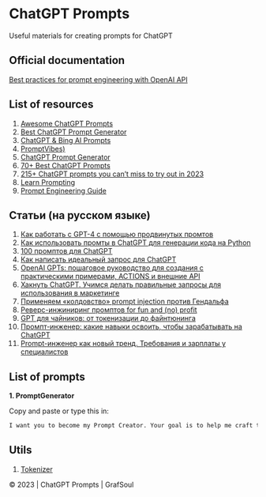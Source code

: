 # ChatGPT Prompts

Useful materials for creating prompts for ChatGPT

## Official documentation
<a href="https://help.openai.com/en/articles/6654000-best-practices-for-prompt-engineering-with-openai-api">Best practices for prompt engineering with OpenAI API</a>

## List of resources
1. <a href="https://github.com/f/awesome-chatgpt-prompts">Awesome ChatGPT Prompts</a>
2. <a href="https://tryarvin.com/chatgpt-prompt-generator/">Best ChatGPT Prompt Generator</a>
3. <a href="https://github.com/yokoffing/ChatGPT-Prompts">ChatGPT & Bing AI Prompts</a>
4. <a href="https://promptvibes.com/">PromptVibes)</a>
5. <a href="https://huggingface.co/spaces/merve/ChatGPT-prompt-generator">ChatGPT Prompt Generator</a>
6. <a href="https://www.tooltester.com/en/blog/best-chatgpt-prompts/#ChatGPT_Prompts_for_Sales_and_Marketing_Use_Cases">70+ Best ChatGPT Prompts</a>
7. <a href="https://writesonic.com/blog/chatgpt-prompts">215+ ChatGPT prompts you can’t miss to try out in 2023</a>
8. <a href="https://learnprompting.org/docs/intro">Learn Prompting</a>
9. <a href="https://www.promptingguide.ai">Prompt Engineering Guide</a>

## Статьи (на русском языке)
1. <a href="https://habr.com/ru/articles/758520/">Как работать с GPT-4 с помощью продвинутых промтов</a>
2. <a href="https://habr.com/ru/articles/726870/">Как использовать промты в ChatGPT для генерации кода на Python</a>
3. <a href="https://habr.com/ru/companies/otus/articles/774046/">100 промптов для ChatGPT</a>
4. <a href="https://habr.com/ru/articles/765126/">Как написать идеальный запрос для ChatGPT</a>
5. <a href="https://habr.com/ru/articles/775070/">OpenAI GPTs: пошаговое руководство для создания с практическими примерами, ACTIONS и внешние API</a>
6. <a href="https://habr.com/ru/articles/729420/">Хакнуть ChatGPT. Учимся делать правильные запросы для использования в маркетинге</a>
7. <a href="https://habr.com/ru/articles/735354/">Применяем «колдовство» prompt injection против Гендальфа</a>
8. <a href="https://habr.com/ru/companies/wunderfund/articles/760526/">Реверс-инжиниринг промптов for fun and (no) profit</a>
9. <a href="https://habr.com/ru/articles/599673/">GPT для чайников: от токенизации до файнтюнинга</a>
10. <a href="https://habr.com/ru/articles/728984/">Промпт-инженер: какие навыки освоить, чтобы зарабатывать на ChatGPT</a>
11. <a href="https://habr.com/ru/companies/ru_mts/articles/745038/">Prompt-инженер как новый тренд. Требования и зарплаты у специалистов</a>

## List of prompts
<b>1. PromptGenerator</b>

Copy and paste or type this in:
```txt
I want you to become my Prompt Creator. Your goal is to help me craft the best possible prompt for my needs. The prompt will be used by you, ChatGPT. You will follow the following process: 1. Your first response will be to ask me what the prompt should be about. I will provide my answer, but we will need to improve it through continual iterations by going through the next steps. 2. Based on my input, you will generate 3 sections. a) Revised prompt (provide your rewritten prompt. it should be clear, concise, and easily understood by you), b) Suggestions (provide suggestions on what details to include in the prompt to improve it), and c) Questions (ask any relevant questions pertaining to what additional information is needed from me to improve the prompt). 3. We will continue this iterative process with me providing additional information to you and you updating the prompt in the Revised prompt section until it's complete.
```

## Utils
1. <a href="https://platform.openai.com/tokenizer">Tokenizer</a>

© 2023 | ChatGPT Prompts | GrafSoul 
